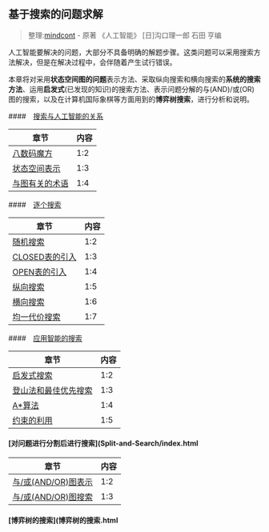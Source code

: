 ## 基于搜索的问题求解
> 整理:[mindcont](https://github.com/mindcont) - 原著 《人工智能》 [日]沟口理一郎 石田 亨编

人工智能要解决的问题，大部分不具备明确的解题步骤。这类问题可以采用搜索方法解决，但是在解决过程中，会伴随着产生试行错误。

本章将对采用**状态空间图的问题**表示方法、采取纵向搜索和横向搜索的**系统的搜索方法**、运用**启发式**(已发现的知识)的搜索方法、表示问题分解的与(AND)/或(OR)图的搜索，以及在计算机国际象棋等方面用到的**博弈树搜索**，进行分析和说明。

####　[搜索与人工智能的关系](The-Relationship/index.html)

| 章节 | 内容 |
| -- | -- |
| [八数码魔方](The-Relationship/八数码魔方.html) | 1:2 |
| [状态空间表示](The-Relationship/状态空间表示.html) | 1:3 |
| [与图有关的术语](The-Relationship/与图有关的术语.html) | 1:4 |

####　[逐个搜索](One-by-one-search/index.html)

| 章节 | 内容 |
| -- | -- |
| [随机搜索](One-by-one-search/随机搜索.html) | 1:2 |
| [CLOSED表的引入](One-by-one-search/CLOSED表的引入.html) | 1:3 |
| [OPEN表的引入](One-by-one-search/OPEN表的引入.html) | 1:4 |
| [纵向搜索](One-by-one-search/纵向搜索.html) | 1:5 |
| [横向搜索](One-by-one-search/横向搜索.html)| 1:6 |
| [均一代价搜索](One-by-one-search/均一代价搜索.html) | 1:7 |

####　[应用智能的搜索](Intelligent-Search/index.html)

| 章节 | 内容 |
| -- | -- |
|[启发式搜索](Intelligent-Search/启发式搜索.html) | 1:2 |
|[登山法和最佳优先搜索](Intelligent-Search/登山法和最佳优先搜索.html) | 1:3 |
| [A*算法](Intelligent-Search/A算法.html) | 1:4 |
| [约束的利用](Intelligent-Search/约束的利用.html)| 1:5 |

#### [对问题进行分割后进行搜索](Split-and-Search/index.html

| 章节 | 内容 |
| -- | -- |
|  [与/或(AND/OR)图表示](Split-and-Search/与或图表示.html) | 1:2 |
| [与/或(AND/OR)图搜索](Split-and-Search/与或图搜索.html) | 1:3 |

#### [博弈树的搜索](博弈树的搜索.html